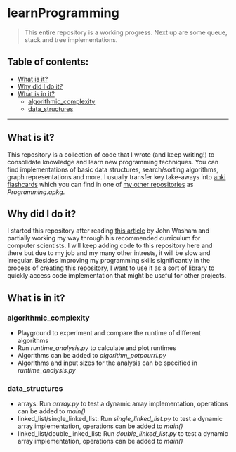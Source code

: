 # learnProgramming
> This entire repository is a working progress. Next up are some queue, stack and tree implementations.


## Table of contents:
- [What is it?](#what-is-it)
- [Why did I do it?](#why-did-i-do-it)
- [What is in it?](#what-is-in-it)
  - [algorithmic_complexity](algorithmic_complexity)
  - [data_structures](data_structures)

---

## What is it?
This repository is a collection of code that I wrote (and keep writing!) to consolidate knowledge and learn new programming techniques. You can find implementations of basic data structures, search/sorting algorithms, graph representations and more. I usually transfer key take-aways into [anki flashcards](https://apps.ankiweb.net/)  which you can find in one of [my other repositories](https://github.com/mykingdomforapawn/ankiFlashcards) as *Programming.apkg*.


## Why did I do it?
I started this repository after reading [this article](https://www.freecodecamp.org/news/why-i-studied-full-time-for-8-months-for-a-google-interview-cc662ce9bb13/) by John Washam and partially working my way through his recommended curriculum for computer scientists. I will keep adding code to this repository here and there but due to my job and my many other intrests, it will be slow and irregular. Besides improving my programming skills significantly in the process of creating this repository, I want to use it as a sort of library to quickly access code implementation that might be useful for other projects. 

## What is in it?
### algorithmic_complexity
- Playground to experiment and compare the runtime of different algorithms
- Run *runtime_analysis.py* to calculate and plot runtimes
- Algorithms can be added to *algorithm_potpourri.py*
- Algorithms and input sizes for the analysis can be specified in *runtime_analysis.py*

### data_structures
- arrays: Run *arrray.py* to test a dynamic array implementation, operations can be added to *main()*
- linked_list/single_linked_list: Run *single_linked_list.py* to test a dynamic array implementation, operations can be added to *main()*
- linked_list/double_linked_list: Run *double_linked_list.py* to test a dynamic array implementation, operations can be added to *main()*

